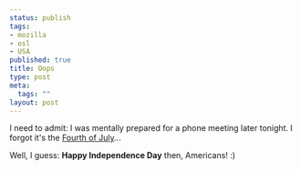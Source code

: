 ```yaml
--- 
status: publish
tags: 
- mozilla
- osl
- USA
published: true
title: Oops
type: post
meta: 
  tags: ""
layout: post
---
```

I need to admit: I was mentally prepared for a phone meeting later tonight. I forgot it's the <a href="http://en.wikipedia.org/wiki/United_States_Declaration_of_Independence">Fourth of July</a>...

Well, I guess: <strong>Happy Independence Day</strong> then, Americans! :)
